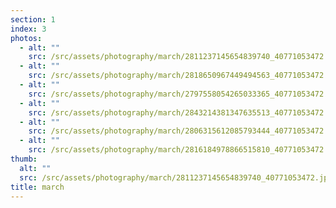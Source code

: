 ```yaml
---
section: 1
index: 3
photos:
  - alt: ""
    src: /src/assets/photography/march/2811237145654839740_40771053472.jpg
  - alt: ""
    src: /src/assets/photography/march/2818650967449494563_40771053472.jpg
  - alt: ""
    src: /src/assets/photography/march/2797558054265033365_40771053472.jpg
  - alt: ""
    src: /src/assets/photography/march/2843214381347635513_40771053472.jpg
  - alt: ""
    src: /src/assets/photography/march/2806315612085793444_40771053472.jpg
  - alt: ""
    src: /src/assets/photography/march/2816184978866515810_40771053472.jpg
thumb:
  alt: ""
  src: /src/assets/photography/march/2811237145654839740_40771053472.jpg
title: march
---
```

